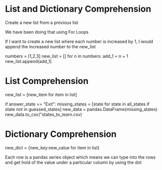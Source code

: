 # List and Dictionary Comprehension 

Create a new list from a previous list

We have been doing that using For Loops 

If I want to create a new list where each number is increased by 1,
I would append the increased number to the new_list

numbers = [1,2,3]
new_list = []
for n in numbers:
    add_1 = n + 1 
    new_list.append(add_1)

# List Comprehension 

new_list = [new_item for item in list]

<!-- In the example of our states game  -->
if answer_state == "Exit":
missing_states = [state for state in all_states if state not in guessed_states]
new_data = pandas.DataFrame(missing_states)
new_data.to_csv("states_to_learn.csv)

# Dictionary Comprehension 

new_dict = {new_key:new_value for item in list}


Each row is a pandas series object which means we can type into the rows and get hold of the value under a particular column by using the dot 
